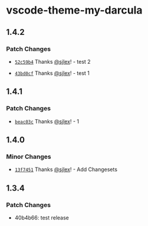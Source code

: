 # vscode-theme-my-darcula

## 1.4.2

### Patch Changes

- [`52c59b4`](https://github.com/sjlex/vscode-theme-my-darcula/commit/52c59b416824609c4243563eb030b481054a5644) Thanks [@sjlex](https://github.com/sjlex)! - test 2

- [`43bd0cf`](https://github.com/sjlex/vscode-theme-my-darcula/commit/43bd0cfb237e684ebe80de38a02c72e202499857) Thanks [@sjlex](https://github.com/sjlex)! - test 1

## 1.4.1

### Patch Changes

- [`beac03c`](https://github.com/sjlex/vscode-theme-my-darcula/commit/beac03cb042d611eaf5b2e6f668762c8a799f956) Thanks [@sjlex](https://github.com/sjlex)! - 1

## 1.4.0

### Minor Changes

- [`13f7451`](https://github.com/sjlex/vscode-theme-my-darcula/commit/13f74519bf401ab16a903e325a3b9d218c784c42) Thanks [@sjlex](https://github.com/sjlex)! - Add Changesets

## 1.3.4

### Patch Changes

- 40b4b66: test release
